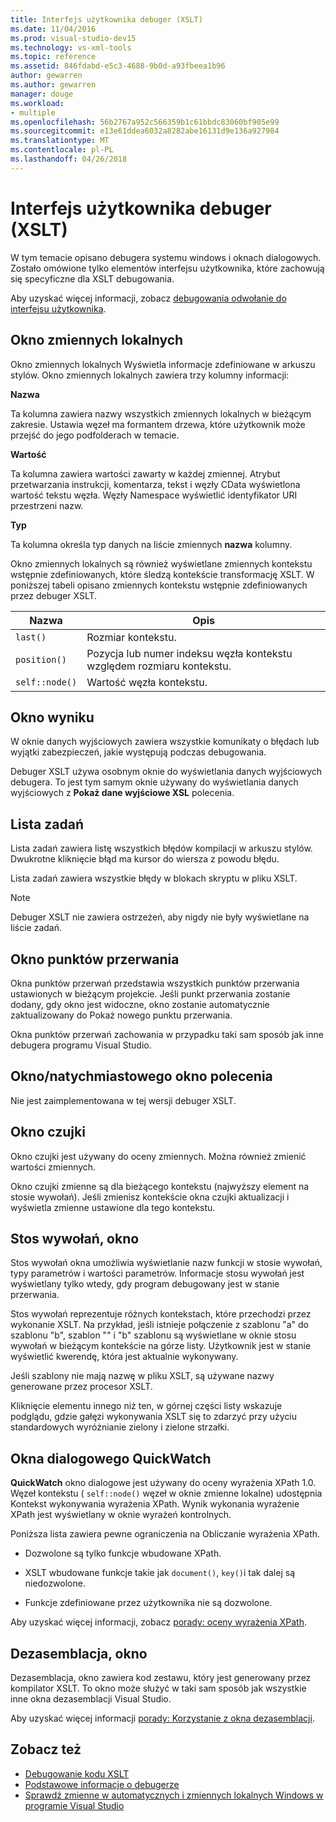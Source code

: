 ```yaml
---
title: Interfejs użytkownika debuger (XSLT)
ms.date: 11/04/2016
ms.prod: visual-studio-dev15
ms.technology: vs-xml-tools
ms.topic: reference
ms.assetid: 846fdabd-e5c3-4688-9b0d-a93fbeea1b96
author: gewarren
ms.author: gewarren
manager: douge
ms.workload:
- multiple
ms.openlocfilehash: 56b2767a952c566359b1c61bbdc83060bf905e99
ms.sourcegitcommit: e13e61ddea6032a8282abe16131d9e136a927984
ms.translationtype: MT
ms.contentlocale: pl-PL
ms.lasthandoff: 04/26/2018
---
```

# <a name="debugger-user-interface-xslt"></a>Interfejs użytkownika debuger (XSLT)

W tym temacie opisano debugera systemu windows i oknach dialogowych. Zostało omówione tylko elementów interfejsu użytkownika, które zachowują się specyficzne dla XSLT debugowania.

Aby uzyskać więcej informacji, zobacz [debugowania odwołanie do interfejsu użytkownika](../debugger/debugging-user-interface-reference.md).

## <a name="locals-window"></a>Okno zmiennych lokalnych
 Okno zmiennych lokalnych Wyświetla informacje zdefiniowane w arkuszu stylów. Okno zmiennych lokalnych zawiera trzy kolumny informacji:

 **Nazwa**

 Ta kolumna zawiera nazwy wszystkich zmiennych lokalnych w bieżącym zakresie. Ustawia węzeł ma formantem drzewa, które użytkownik może przejść do jego podfolderach w temacie.

 **Wartość**

 Ta kolumna zawiera wartości zawarty w każdej zmiennej. Atrybut przetwarzania instrukcji, komentarza, tekst i węzły CData wyświetlona wartość tekstu węzła. Węzły Namespace wyświetlić identyfikator URI przestrzeni nazw.

 **Typ**

 Ta kolumna określa typ danych na liście zmiennych **nazwa** kolumny.

 Okno zmiennych lokalnych są również wyświetlane zmiennych kontekstu wstępnie zdefiniowanych, które śledzą kontekście transformację XSLT. W poniższej tabeli opisano zmiennych kontekstu wstępnie zdefiniowanych przez debuger XSLT.

|Nazwa|Opis|
|----------|-----------------|
|`last()`|Rozmiar kontekstu.|
|`position()`|Pozycja lub numer indeksu węzła kontekstu względem rozmiaru kontekstu.|
|`self::node()`|Wartość węzła kontekstu.|

## <a name="output-window"></a>Okno wyniku
 W oknie danych wyjściowych zawiera wszystkie komunikaty o błędach lub wyjątki zabezpieczeń, jakie występują podczas debugowania.

 Debuger XSLT używa osobnym oknie do wyświetlania danych wyjściowych debugera. To jest tym samym oknie używany do wyświetlania danych wyjściowych z **Pokaż dane wyjściowe XSL** polecenia.

## <a name="task-list"></a>Lista zadań
 Lista zadań zawiera listę wszystkich błędów kompilacji w arkuszu stylów. Dwukrotne kliknięcie błąd ma kursor do wiersza z powodu błędu.

 Lista zadań zawiera wszystkie błędy w blokach skryptu w pliku XSLT.

> [!NOTE]
> Debuger XSLT nie zawiera ostrzeżeń, aby nigdy nie były wyświetlane na liście zadań.

## <a name="breakpoints-window"></a>Okno punktów przerwania
 Okna punktów przerwań przedstawia wszystkich punktów przerwania ustawionych w bieżącym projekcie. Jeśli punkt przerwania zostanie dodany, gdy okno jest widoczne, okno zostanie automatycznie zaktualizowany do Pokaż nowego punktu przerwania.

 Okna punktów przerwań zachowania w przypadku taki sam sposób jak inne debugera programu Visual Studio.

## <a name="command-windowimmediate-window"></a>Okno/natychmiastowego okno polecenia
 Nie jest zaimplementowana w tej wersji debuger XSLT.

## <a name="watch-window"></a>Okno czujki
 Okno czujki jest używany do oceny zmiennych. Można również zmienić wartości zmiennych.

 Okno czujki zmienne są dla bieżącego kontekstu (najwyższy element na stosie wywołań). Jeśli zmienisz kontekście okna czujki aktualizacji i wyświetla zmienne ustawione dla tego kontekstu.

## <a name="call-stack-window"></a>Stos wywołań, okno
 Stos wywołań okna umożliwia wyświetlanie nazw funkcji w stosie wywołań, typy parametrów i wartości parametrów. Informacje stosu wywołań jest wyświetlany tylko wtedy, gdy program debugowany jest w stanie przerwania.

 Stos wywołań reprezentuje różnych kontekstach, które przechodzi przez wykonanie XSLT. Na przykład, jeśli istnieje połączenie z szablonu "a" do szablonu "b", szablon "" i "b" szablonu są wyświetlane w oknie stosu wywołań w bieżącym kontekście na górze listy. Użytkownik jest w stanie wyświetlić kwerendę, która jest aktualnie wykonywany.

 Jeśli szablony nie mają nazwę w pliku XSLT, są używane nazwy generowane przez procesor XSLT.

 Kliknięcie elementu innego niż ten, w górnej części listy wskazuje podglądu, gdzie gałęzi wykonywania XSLT się to zdarzyć przy użyciu standardowych wyróżnianie zielony i zielone strzałki.

## <a name="quickwatch-dialog-box"></a>Okna dialogowego QuickWatch
 **QuickWatch** okno dialogowe jest używany do oceny wyrażenia XPath 1.0. Węzeł kontekstu ( `self::node()` węzeł w oknie zmienne lokalne) udostępnia Kontekst wykonywania wyrażenia XPath. Wynik wykonania wyrażenie XPath jest wyświetlany w oknie wyrażeń kontrolnych.

 Poniższa lista zawiera pewne ograniczenia na Obliczanie wyrażenia XPath.

-   Dozwolone są tylko funkcje wbudowane XPath.

-   XSLT wbudowane funkcje takie jak `document()`, `key()`i tak dalej są niedozwolone.

-   Funkcje zdefiniowane przez użytkownika nie są dozwolone.

Aby uzyskać więcej informacji, zobacz [porady: oceny wyrażenia XPath](../xml-tools/how-to-evaluate-an-xpath-expression.md).

## <a name="disassembly-window"></a>Dezasemblacja, okno
 Dezasemblacja, okno zawiera kod zestawu, który jest generowany przez kompilator XSLT. To okno może służyć w taki sam sposób jak wszystkie inne okna dezasemblacji Visual Studio.

 Aby uzyskać więcej informacji [porady: Korzystanie z okna dezasemblacji](../debugger/how-to-use-the-disassembly-window.md).

## <a name="see-also"></a>Zobacz też

- [Debugowanie kodu XSLT](../xml-tools/debugging-xslt.md)
- [Podstawowe informacje o debugerze](../debugger/debugger-basics.md)
- [Sprawdź zmienne w automatycznych i zmiennych lokalnych Windows w programie Visual Studio](../debugger/autos-and-locals-windows.md)